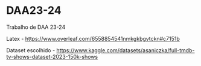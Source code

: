 # DAA23-24
Trabalho de DAA 23-24


Latex - https://www.overleaf.com/6558854541nmkgkbgvtckn#c7151b


Dataset escolhido - https://www.kaggle.com/datasets/asaniczka/full-tmdb-tv-shows-dataset-2023-150k-shows
